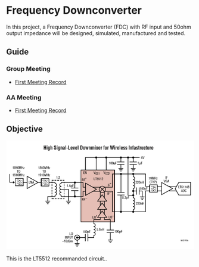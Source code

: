 # Frequency Downconverter

In this project, a Frequency Downconverter (FDC) with RF input and 50ohm output impedance will be designed, simulated, manufactured and tested.

## Guide

### Group Meeting
 - [First Meeting Record](groupmeeting/first_meeting)

### AA Meeting
 - [First Meeting Record](aameeting/first_meeting)


## Objective

![LT5512_circuit](img/LT5512_circuit.png)

This is the LT5512 recommanded circuit..